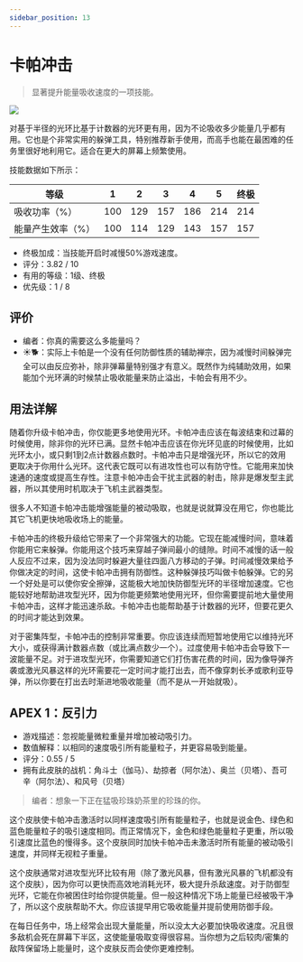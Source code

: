 ```yaml
---
sidebar_position: 13
---
```


# 卡帕冲击

> 显著提升能量吸收速度的一项技能。

<img src="/terms/kd.png" style={{zoom:1.25}}/>

对基于半径的光环比基于计数器的光环更有用，因为不论吸收多少能量几乎都有用。它也是个非常实用的躲弹工具，特别推荐新手使用，而高手也能在最困难的任务里很好地利用它。适合在更大的屏幕上频繁使用。

技能数据如下所示：

| 等级              | 1    | 2    | 3    | 4    | 5    | 终极 |
| ----------------- | ---- | ---- | ---- | ---- | ---- | ---- |
| 吸收功率（%）     | 100  | 129  | 157  | 186  | 214  | 214  |
| 能量产生效率（%） | 100  | 114  | 129  | 143  | 157  | 157  |

- 终极加成：当技能开启时减慢50%游戏速度。
- 评分：3.82 / 10
- 有用的等级：1级、终极
- 优先级：1 / 8

## 评价

- 编者：你真的需要这么多能量吗？
- ☀🐕：实际上卡帕是一个没有任何防御性质的辅助禅宗，因为减慢时间躲弹完全可以由反应弥补，除非弹幕量特别强才有意义。既然作为纯辅助效用，如果能加个光环满的时候禁止吸收能量来防止溢出，卡帕会有用不少。

## 用法详解

随着你升级卡帕冲击，你仅能更多地使用光环。卡帕冲击应该在每波结束和过幕的时候使用，除非你的光环已满。显然卡帕冲击应该在你光环见底的时候使用，比如光环太小，或只剩1到2点计数器点数时。卡帕冲击只是增强光环，所以它的效用更取决于你用什么光环。这代表它既可以有进攻性也可以有防守性。它能用来加快速通的速度或提高生存性。注意卡帕冲击会干扰主武器的射击，除非是爆发型主武器，所以其使用时机取决于飞机主武器类型。

很多人不知道卡帕冲击能增强能量的被动吸取，也就是说就算没在用它，你也能比其它飞机更快地吸收场上的能量。

卡帕冲击的终极升级给它带来了一个非常强大的功能。它现在能减慢时间，意味着你能用它来躲弹。你能用这个技巧来穿越子弹间最小的缝隙。时间不减慢的话一般人反应不过来，因为没法同时躲避大量往四面八方移动的子弹。时间减慢效果给予你做决定的时间，这使卡帕冲击拥有防御性。这种躲弹技巧叫做卡帕躲弹。它的另一个好处是可以使你安全擦弹，这能极大地加快防御型光环的半径增加速度。它也能较好地帮助进攻型光环，因为你能更频繁地使用光环，但你需要提前地大量使用卡帕冲击，这样才能迅速杀敌。卡帕冲击也能帮助基于计数器的光环，但要花更久的时间才能达到效果。

对于密集阵型，卡帕冲击的控制非常重要。你应该连续而短暂地使用它以维持光环大小，或获得满计数器点数（或比满点数少一个）。过度使用卡帕冲击会导致下一波能量不足。对于进攻型光环，你需要知道它们打伤害花费的时间，因为像导弹齐袭或激光风暴这样的光环需要花一定时间才能打出去，而不像穿刺长矛或歌利亚导弹，所以你要在打出去时渐进地吸收能量（而不是从一开始就吸）。

## APEX 1：反引力

- 游戏描述：忽视能量微粒重量并增加被动吸引力。
- 数值解释：以相同的速度吸引所有能量粒子，并更容易吸到能量。
- 评分：0.55 / 5
- 拥有此皮肤的战机：角斗士（伽马）、劫掠者（阿尔法）、奥兰（贝塔）、吾可辛（阿尔法）、和风号（贝塔）

> 编者：想象一下正在猛吸珍珠奶茶里的珍珠的你。

这个皮肤使卡帕冲击激活时以同样速度吸引所有能量粒子，也就是说金色、绿色和蓝色能量粒子的吸引速度相同。而正常情况下，金色和绿色能量粒子更重，所以吸引速度比蓝色的慢得多。这个皮肤同时加快卡帕冲击未激活时所有能量的被动吸引速度，并同样无视粒子重量。

这个皮肤通常对进攻型光环比较有用（除了激光风暴，但有激光风暴的飞机都没有这个皮肤），因为你可以更快而高效地消耗光环，极大提升杀敌速度。对于防御型光环，它能在你被困住时给你提供能量。但一般这种情况下场上能量已经被吸干净了，所以这个皮肤帮助不大。你应该提早用它吸收能量并提前使用防御手段。

在每日任务中，场上经常会出现大量能量，所以没太大必要加快吸收速度。况且很多敌机会死在屏幕下半区，这使能量吸取变得很容易。当你想为之后较肉/密集的敌阵保留场上能量时，这个皮肤反而会使你更难控制。
